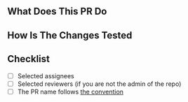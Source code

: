 ## What Does This PR Do


## How Is The Changes Tested


## Checklist

- [ ] Selected assignees
- [ ] Selected reviewers (if you are not the admin of the repo)
- [ ] The PR name follows [the convention](https://github.com/virtualeconomy/py-vsys/blob/develop/doc/dev.md#branch--pr-naming-convention)
